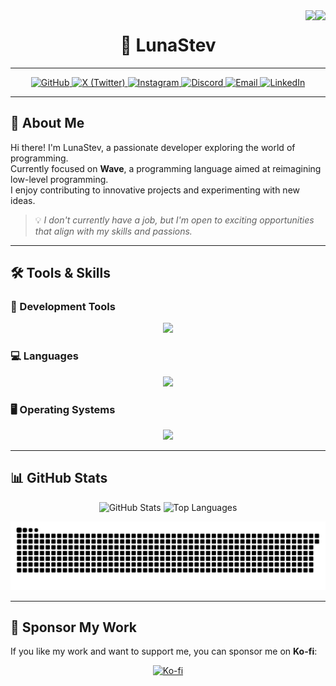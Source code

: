 <div align="right">
  <img src="https://komarev.com/ghpvc/?username=LunaStev&&style=flat-square" align="right" />
  <img src="https://img.shields.io/github/stars/LunaStev?affiliations=OWNER%2CCOLLABORATOR&style=flat-square" align="right" />
</div>

<h1 align="center">🌙 LunaStev</h1>

---

<div align="center">
<a href="https://github.com/LunaStev" target="_blank">
<img src="https://img.shields.io/badge/GitHub-181717?style=for-the-badge&logo=github&logoColor=white" alt="GitHub" />
</a>
<a href="https://twitter.com/LunaStev_" target="_blank">
<img src="https://img.shields.io/badge/X-1DA1F2?style=for-the-badge&logo=twitter&logoColor=white" alt="X (Twitter)" />
</a>
<a href="https://instagram.com/1unnuiz" target="_blank">
<img src="https://img.shields.io/badge/Instagram-E4405F?style=for-the-badge&logo=instagram&logoColor=white" alt="Instagram" />
</a>
<a href="https://discord.gg/Kuk2qXFjc5" target="_blank">
<img src="https://img.shields.io/badge/Discord-5865F2?style=for-the-badge&logo=discord&logoColor=white" alt="Discord" />
</a>
<a href="mailto:lunastev@gurmstudios.com" target="_blank">
<img src="https://img.shields.io/badge/Email-D14836?style=for-the-badge&logo=gmail&logoColor=white" alt="Email" />
</a>
<a href="https://linkedin.com/in/LunaStev" target="_blank">
<img src="https://img.shields.io/badge/LinkedIn-0A66C2?style=for-the-badge&logo=linkedin&logoColor=white" alt="LinkedIn" />
</a>
</div>

---

## 🌟 About Me

Hi there! I'm LunaStev, a passionate developer exploring the world of programming.  
Currently focused on **Wave**, a programming language aimed at reimagining low-level programming.  
I enjoy contributing to innovative projects and experimenting with new ideas.

> 💡 *I don't currently have a job, but I'm open to exciting opportunities that align with my skills and passions.*

---

## 🛠️ Tools & Skills

### 🚀 Development Tools
<p align="center">
  <a href="https://skillicons.dev">
    <img src="https://skillicons.dev/icons?i=git,github,idea,vscode,cloudflare,notion" />
  </a>
</p>

### 💻 Languages
<p align="center">
  <a href="https://skillicons.dev">
    <img src="https://skillicons.dev/icons?i=rust,c,py,java" />
  </a>
</p>

### 🖥️ Operating Systems
<p align="center">
  <a href="https://skillicons.dev">
    <img src="https://skillicons.dev/icons?i=windows,linux" />
  </a>
</p>

---

## 📊 GitHub Stats

<div align="center">
  <img src="https://github-readme-stats.vercel.app/api?username=LunaStev&show_icons=true&count_private=true&hide_border=true&theme=radical" style="width: 48%;" alt="GitHub Stats" />
  <img src="https://github-readme-stats.vercel.app/api/top-langs/?username=LunaStev&hide_border=true&layout=compact&theme=radical" style="width: 48%;" alt="Top Languages" />
</div>

<p align="center">
  <img src="github-user-contribution.svg" alt="GitHub Contributions" />
</p>

---

## 💖 Sponsor My Work

If you like my work and want to support me, you can sponsor me on **Ko-fi**:  
<div align="center">
  <a href="https://ko-fi.com/lunasev" target="_blank">
    <img src="https://cdn.ko-fi.com/cdn/kofi1.png?v=2" width="200" alt="Ko-fi" />
  </a>
</div>


